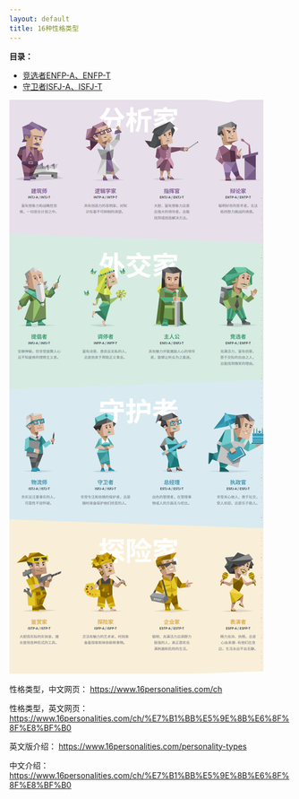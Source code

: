 ```yaml
---
layout: default
title: 16种性格类型
---
```


**目录：**

 - [竞选者ENFP-A、ENFP-T](./竞选者ENFP-A、ENFP-T.md)
 - [守卫者ISFJ-A、ISFJ-T](./守卫者ISFJ-A、ISFJ-T.md)



![image-20240123230047072](./img/list-16性格总览.assets/image-20240123230047072.jpg)



性格类型，中文网页：
https://www.16personalities.com/ch


性格类型，英文网页：
https://www.16personalities.com/ch/%E7%B1%BB%E5%9E%8B%E6%8F%8F%E8%BF%B0


英文版介绍：
https://www.16personalities.com/personality-types


中文介绍：
https://www.16personalities.com/ch/%E7%B1%BB%E5%9E%8B%E6%8F%8F%E8%BF%B0

